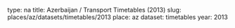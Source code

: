 type: na
title: Azerbaijan / Transport Timetables (2013)
slug: places/az/datasets/timetables/2013
place: az
dataset: timetables
year: 2013
